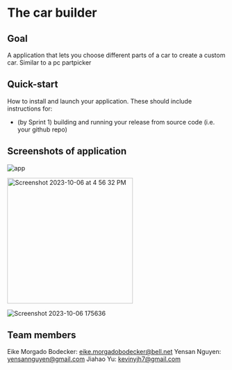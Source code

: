 # The car builder

## Goal
A application that lets you choose different parts of a car to create a custom car. Similar to a pc partpicker

## Quick-start
How to install and launch your application. These should include instructions for:
- (by Sprint 1) building and running your release from source code (i.e. your github repo)

## Screenshots of application
![app](https://github.com/EikeMB/AppDev2_Project/assets/98343869/0143e44e-d11a-47bd-a776-caf594d1c0c0)

<img width="289" alt="Screenshot 2023-10-06 at 4 56 32 PM" src="https://github.com/EikeMB/AppDev2_Project/assets/98350594/13a3a46a-8ce7-4140-9fc9-6d6163080551">

![Screenshot 2023-10-06 175636](https://github.com/EikeMB/AppDev2_Project/assets/90729827/e72ec11d-bda7-4978-91cf-682c4692f42a)


## Team members
Eike Morgado Bodecker: eike.morgadobodecker@bell.net
Yensan Nguyen: yensannguyen@gmail.com
Jiahao Yu: kevinyjh7@gmail.com
